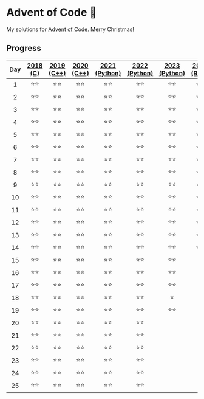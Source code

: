 # Advent of Code 🎄
My solutions for [Advent of Code](https://adventofcode.com/). Merry Christmas!


## Progress
| Day | [2018 (C)](2018) | [2019 (C++)](2019) | [2020 (C++)](2020) | [2021 (Python)](2021) | [2022 (Python)](2022) | [2023 (Python)](2023) | [2024 (Rust)](2024) |
|:---:|:----:|:----:|:----:|:----:|:----:|:----:|:----:|
|   1 |  ⭐⭐  |  ⭐⭐  |  ⭐⭐  |  ⭐⭐  |  ⭐⭐  |  ⭐⭐  |  ⭐⭐  |
|   2 |  ⭐⭐  |  ⭐⭐  |  ⭐⭐  |  ⭐⭐  |  ⭐⭐  |  ⭐⭐  |  ⭐⭐  |
|   3 |  ⭐⭐  |  ⭐⭐  |  ⭐⭐  |  ⭐⭐  |  ⭐⭐  |  ⭐⭐  |  ⭐⭐  |
|   4 |  ⭐⭐  |  ⭐⭐  |  ⭐⭐  |  ⭐⭐  |  ⭐⭐  |  ⭐⭐  |  ⭐⭐  |
|   5 |  ⭐⭐  |  ⭐⭐  |  ⭐⭐  |  ⭐⭐  |  ⭐⭐  |  ⭐⭐  |  ⭐⭐  |
|   6 |  ⭐⭐  |  ⭐⭐  |  ⭐⭐  |  ⭐⭐  |  ⭐⭐  |  ⭐⭐  |  ⭐⭐  |
|   7 |  ⭐⭐  |  ⭐⭐  |  ⭐⭐  |  ⭐⭐  |  ⭐⭐  |  ⭐⭐  |  ⭐⭐  |
|   8 |  ⭐⭐  |  ⭐⭐  |  ⭐⭐  |  ⭐⭐  |  ⭐⭐  |  ⭐⭐  |  ⭐⭐  |
|   9 |  ⭐⭐  |  ⭐⭐  |  ⭐⭐  |  ⭐⭐  |  ⭐⭐  |  ⭐⭐  |  ⭐⭐  |
|  10 |  ⭐⭐  |  ⭐⭐  |  ⭐⭐  |  ⭐⭐  |  ⭐⭐  |  ⭐⭐  |  ⭐⭐  |
|  11 |  ⭐⭐  |  ⭐⭐  |  ⭐⭐  |  ⭐⭐  |  ⭐⭐  |  ⭐⭐  |  ⭐⭐  |
|  12 |  ⭐⭐  |  ⭐⭐  |  ⭐⭐  |  ⭐⭐  |  ⭐⭐  |  ⭐⭐  |  ⭐⭐  |
|  13 |  ⭐⭐  |  ⭐⭐  |  ⭐⭐  |  ⭐⭐  |  ⭐⭐  |  ⭐⭐  |  ⭐⭐  |
|  14 |  ⭐⭐  |  ⭐⭐  |  ⭐⭐  |  ⭐⭐  |  ⭐⭐  |  ⭐⭐  |  ⭐⭐  |
|  15 |  ⭐⭐  |  ⭐⭐  |  ⭐⭐  |  ⭐⭐  |  ⭐⭐  |  ⭐⭐  |      |
|  16 |  ⭐⭐  |  ⭐⭐  |  ⭐⭐  |  ⭐⭐  |  ⭐⭐  |  ⭐⭐  |      |
|  17 |  ⭐⭐  |  ⭐⭐  |  ⭐⭐  |  ⭐⭐  |  ⭐⭐  |  ⭐⭐  |      |
|  18 |  ⭐⭐  |  ⭐⭐  |  ⭐⭐  |  ⭐⭐  |  ⭐⭐  |  ⭐   |      |
|  19 |  ⭐⭐  |  ⭐⭐  |  ⭐⭐  |  ⭐⭐  |  ⭐⭐  |  ⭐⭐  |      |
|  20 |  ⭐⭐  |  ⭐⭐  |  ⭐⭐  |  ⭐⭐  |  ⭐⭐  |      |      |
|  21 |  ⭐⭐  |  ⭐⭐  |  ⭐⭐  |  ⭐⭐  |  ⭐⭐  |      |      |
|  22 |  ⭐⭐  |  ⭐⭐  |  ⭐⭐  |  ⭐⭐  |  ⭐⭐  |      |      |
|  23 |  ⭐⭐  |  ⭐⭐  |  ⭐⭐  |  ⭐⭐  |  ⭐⭐  |      |      |
|  24 |  ⭐⭐  |  ⭐⭐  |  ⭐⭐  |  ⭐⭐  |  ⭐⭐  |      |      |
|  25 |  ⭐⭐  |  ⭐⭐  |  ⭐⭐  |  ⭐⭐  |  ⭐⭐  |      |      |

